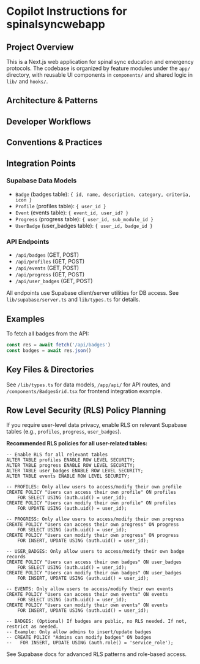 # Copilot Instructions for spinalsyncwebapp

## Project Overview
This is a Next.js web application for spinal sync education and emergency protocols. The codebase is organized by feature modules under the `app/` directory, with reusable UI components in `components/` and shared logic in `lib/` and `hooks/`.

## Architecture & Patterns

## Developer Workflows

## Conventions & Practices


## Integration Points

### Supabase Data Models

- `Badge` (badges table): `{ id, name, description, category, criteria, icon }`
- `Profile` (profiles table): `{ user_id }`
- `Event` (events table): `{ event_id, user_id? }`
- `Progress` (progress table): `{ user_id, sub_module_id }`
- `UserBadge` (user_badges table): `{ user_id, badge_id }`

### API Endpoints

- `/api/badges` (GET, POST)
- `/api/profiles` (GET, POST)
- `/api/events` (GET, POST)
- `/api/progress` (GET, POST)
- `/api/user_badges` (GET, POST)

All endpoints use Supabase client/server utilities for DB access. See `lib/supabase/server.ts` and `lib/types.ts` for details.

## Examples

To fetch all badges from the API:

```ts
const res = await fetch('/api/badges')
const badges = await res.json()
```

## Key Files & Directories

See `/lib/types.ts` for data models, `/app/api/` for API routes, and `/components/BadgesGrid.tsx` for frontend integration example.


## Row Level Security (RLS) Policy Planning

If you require user-level data privacy, enable RLS on relevant Supabase tables (e.g., `profiles`, `progress`, `user_badges`).


**Recommended RLS policies for all user-related tables:**

```
-- Enable RLS for all relevant tables
ALTER TABLE profiles ENABLE ROW LEVEL SECURITY;
ALTER TABLE progress ENABLE ROW LEVEL SECURITY;
ALTER TABLE user_badges ENABLE ROW LEVEL SECURITY;
ALTER TABLE events ENABLE ROW LEVEL SECURITY;

-- PROFILES: Only allow users to access/modify their own profile
CREATE POLICY "Users can access their own profile" ON profiles
	FOR SELECT USING (auth.uid() = user_id);
CREATE POLICY "Users can modify their own profile" ON profiles
	FOR UPDATE USING (auth.uid() = user_id);

-- PROGRESS: Only allow users to access/modify their own progress
CREATE POLICY "Users can access their own progress" ON progress
	FOR SELECT USING (auth.uid() = user_id);
CREATE POLICY "Users can modify their own progress" ON progress
	FOR INSERT, UPDATE USING (auth.uid() = user_id);

-- USER_BADGES: Only allow users to access/modify their own badge records
CREATE POLICY "Users can access their own badges" ON user_badges
	FOR SELECT USING (auth.uid() = user_id);
CREATE POLICY "Users can modify their own badges" ON user_badges
	FOR INSERT, UPDATE USING (auth.uid() = user_id);

-- EVENTS: Only allow users to access/modify their own events
CREATE POLICY "Users can access their own events" ON events
	FOR SELECT USING (auth.uid() = user_id);
CREATE POLICY "Users can modify their own events" ON events
	FOR INSERT, UPDATE USING (auth.uid() = user_id);

-- BADGES: (Optional) If badges are public, no RLS needed. If not, restrict as needed.
-- Example: Only allow admins to insert/update badges
-- CREATE POLICY "Admins can modify badges" ON badges
--   FOR INSERT, UPDATE USING (auth.role() = 'service_role');
```

See Supabase docs for advanced RLS patterns and role-based access.
